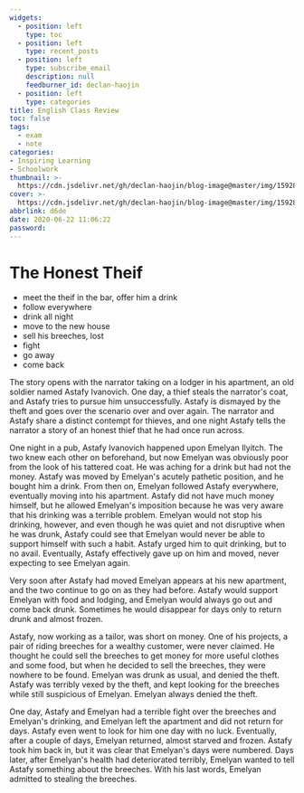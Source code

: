 ```yaml
---
widgets:
  - position: left
    type: toc
  - position: left
    type: recent_posts
  - position: left
    type: subscribe_email
    description: null
    feedburner_id: declan-haojin
  - position: left
    type: categories
title: English Class Review
toc: false
tags:
  - exam
  - note
categories:
- Inspiring Learning
- Schoolwork
thumbnail: >-
  https://cdn.jsdelivr.net/gh/declan-haojin/blog-image@master/img/1592827863139.png
cover: >-
  https://cdn.jsdelivr.net/gh/declan-haojin/blog-image@master/img/1592827863139.png
abbrlink: d6de
date: 2020-06-22 11:06:22
password:
---
```

# The Honest Theif

- meet the theif in the bar, offer him a drink
- follow everywhere
- drink all night
- move to the new house
- sell his breeches, lost
- fight
- go away
- come back

<!--more-->

The story opens with the narrator taking on a lodger in his apartment, an old soldier named Astafy Ivanovich. One day, a thief steals the narrator's coat, and Astafy tries to pursue him unsuccessfully. Astafy is dismayed by the theft and goes over the scenario over and over again. The narrator and Astafy share a distinct contempt for thieves, and one night Astafy tells the narrator a story of an honest thief that he had once run across.

One night in a pub, Astafy Ivanovich happened upon Emelyan Ilyitch. The two knew each other on beforehand, but now Emelyan was obviously poor from the look of his tattered coat. He was aching for a drink but had not the money. Astafy was moved by Emelyan's acutely pathetic position, and he bought him a drink. From then on, Emelyan followed Astafy everywhere, eventually moving into his apartment. Astafy did not have much money himself, but he allowed Emelyan's imposition because he was very aware that his drinking was a terrible problem. Emelyan would not stop his drinking, however, and even though he was quiet and not disruptive when he was drunk, Astafy could see that Emelyan would never be able to support himself with such a habit. Astafy urged him to quit drinking, but to no avail. Eventually, Astafy effectively gave up on him and moved, never expecting to see Emelyan again.

Very soon after Astafy had moved Emelyan appears at his new apartment, and the two continue to go on as they had before. Astafy would support Emelyan with food and lodging, and Emelyan would always go out and come back drunk. Sometimes he would disappear for days only to return drunk and almost frozen.

Astafy, now working as a tailor, was short on money. One of his projects, a pair of riding breeches for a wealthy customer, were never claimed. He thought he could sell the breeches to get money for more useful clothes and some food, but when he decided to sell the breeches, they were nowhere to be found. Emelyan was drunk as usual, and denied the theft. Astafy was terribly vexed by the theft, and kept looking for the breeches while still suspicious of Emelyan. Emelyan always denied the theft.

One day, Astafy and Emelyan had a terrible fight over the breeches and Emelyan's drinking, and Emelyan left the apartment and did not return for days. Astafy even went to look for him one day with no luck. Eventually, after a couple of days, Emelyan returned, almost starved and frozen. Astafy took him back in, but it was clear that Emelyan's days were numbered. Days later, after Emelyan's health had deteriorated terribly, Emelyan wanted to tell Astafy something about the breeches. With his last words, Emelyan admitted to stealing the breeches.